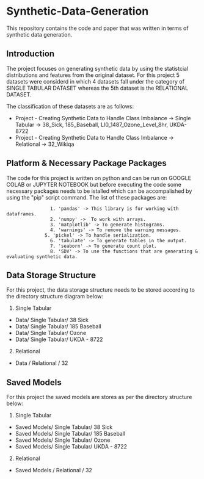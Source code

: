 # Synthetic-Data-Generation
This repository contains the code and paper that was written in terms of synthetic data generation. 

## Introduction
The project focuses on generating synthetic data by using the statistcial 
distributions and features from the original dataset. For this project 5 datasets were
considerd in which 4 datasets fall under the category of SINGLE TABULAR DATASET whereas the 
5th dataset is the RELATIONAL DATASET.  <br>

The classification of these datasets are as follows:<br>
* Project - Creating Synthetic Data to Handle Class Imbalance -> Single Tabular -> 38_Sick, 185_Baseball, LI0_1487_Ozone_Level_8hr, UKDA-8722 <br>
* Project - Creating Synthetic Data to Handle Class Imbalance -> Relational ->  32_Wikiqa <br>	

## Platform & Necessary Package Packages
The code for this project is written on python and can be run on GOOGLE COLAB or JUPYTER NOTEBOOK but before executing the code
some necessary packages needs to be istalled which can be accompalished by using the "pip" script command. The list of these packages are: <br>
					
					1. 'pandas' -> This library is for working with dataframes. 
					2. 'numpy' ->  To work with arrays. 
					3. 'matplotlib' -> To generate histograms.
					4. 'warnings' -> To remove the warning messages. 
				  5. 'pickel' -> To handle serialization.
					6. 'tabulate' -> To generate tables in the output. 
					7. 'seaborn' -> To generate count plot. 
					8. 'SDV' -> To use the functions that are generating & evaluating synthetic data.
          
## Data Storage Structure
For this project, the data storage structure needs to be stored according to the directory structure diagram below: <br>
1. Single Tabular <br>
  * Data/ Single Tabular/ 38 Sick
  * Data/ Single Tabular/ 185 Baseball
  * Data/ Single Tabular/ Ozone
  * Data/ Single Tabular/ UKDA - 8722
  
2. Relational <br>
  * Data / Relational / 32 
  
## Saved Models
For this project the saved models are stores as per the directory structure below: <br>
1. Single Tabular <br>
  * Saved Models/ Single Tabular/ 38 Sick 
  * Saved Models/ Single Tabular/ 185 Baseball
  * Saved Models/ Single Tabular/ Ozone
  * Saved Models/ Single Tabular/ UKDA - 8722
    
2. Relational <br>
  * Saved Models / Relational / 32 

